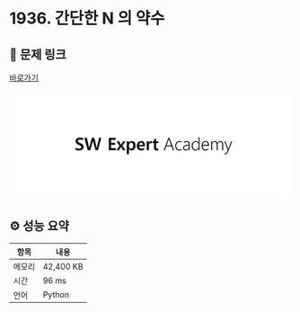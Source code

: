 # 1936. 간단한 N 의 약수

## 🔗 문제 링크

[바로가기](https://swexpertacademy.com/main/code/problem/problemDetail.do?contestProbId=AV5PjKXKALcDFAUq)

![SWEA 로고](../../images/swea.jpg)

## ⚙️ 성능 요약

| 항목   | 내용      |
| ------ | --------- |
| 메모리 | 42,400 KB |
| 시간   | 96 ms     |
| 언어   | Python    |
